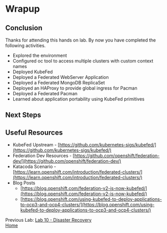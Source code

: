 # Wrapup

## Conclusion

Thanks for attending this hands on lab. By now you have completed the following activities.

* Explored the environment
* Configured oc tool to access multiple clusters with custom context names
* Deployed KubeFed
* Deployed a Federated WebServer Application
* Deployed a Federated MongoDB ReplicaSet
* Deployed an HAProxy to provide global ingress for Pacman
* Deployed a Federated Pacman
* Learned about application portability using KubeFed primitives

## Next Steps

## Useful Resources

* KubeFed Upstream - [https://github.com/kubernetes-sigs/kubefed/](https://github.com/kubernetes-sigs/kubefed/)
* Federation Dev Resources - [https://github.com/openshift/federation-dev/](https://github.com/openshift/federation-dev/)
* Katacoda Scenario - [https://learn.openshift.com/introduction/federated-clusters/](https://learn.openshift.com/introduction/federated-clusters/)
* Blog Posts
  * [https://blog.openshift.com/federation-v2-is-now-kubefed/](https://blog.openshift.com/federation-v2-is-now-kubefed/)
  * [https://blog.openshift.com/using-kubefed-to-deploy-applications-to-ocp3-and-ocp4-clusters/](https://blog.openshift.com/using-kubefed-to-deploy-applications-to-ocp3-and-ocp4-clusters/)

Previous Lab: [Lab 10 - Disaster Recovery](./10.md)<br>
[Home](../README.md)
